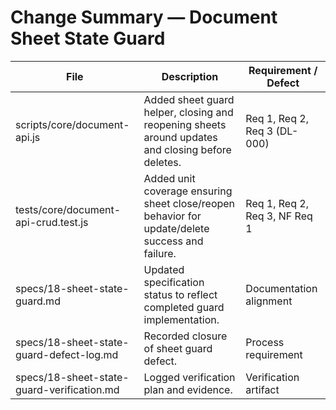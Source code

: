 # Change Summary — Document Sheet State Guard

| File | Description | Requirement / Defect |
|------|-------------|-----------------------|
| scripts/core/document-api.js | Added sheet guard helper, closing and reopening sheets around updates and closing before deletes. | Req 1, Req 2, Req 3 (DL-000) |
| tests/core/document-api-crud.test.js | Added unit coverage ensuring sheet close/reopen behavior for update/delete success and failure. | Req 1, Req 2, Req 3, NF Req 1 |
| specs/18-sheet-state-guard.md | Updated specification status to reflect completed guard implementation. | Documentation alignment |
| specs/18-sheet-state-guard-defect-log.md | Recorded closure of sheet guard defect. | Process requirement |
| specs/18-sheet-state-guard-verification.md | Logged verification plan and evidence. | Verification artifact |
